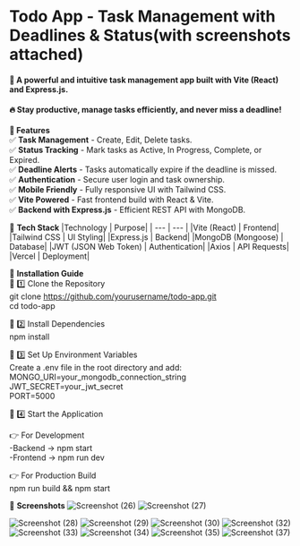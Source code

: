  <h1>Todo App - Task Management with Deadlines & Status(with screenshots attached)</h1>      
<h4> 🚀 A powerful and intuitive task management app built with Vite (React) and Express.js.  </h4>
 <h4> 🔥 Stay productive, manage tasks efficiently, and never miss a deadline!</h4>


**🌟 Features**  
✅ **Task Management** - Create, Edit, Delete tasks.  
✅ **Status Tracking** - Mark tasks as Active, In Progress, Complete, or Expired.  
✅ **Deadline Alerts** - Tasks automatically expire if the deadline is missed.  
✅ **Authentication** - Secure user login and task ownership.  
✅ **Mobile Friendly** - Fully responsive UI with Tailwind CSS.  
✅ **Vite Powered** - Fast frontend build with React & Vite.  
✅ **Backend with Express.js** - Efficient REST API with MongoDB.  

🚀 **Tech Stack**
|Technology |	Purpose|
| --- | --- |
|Vite (React) |	Frontend|
|Tailwind CSS |	UI Styling|
|Express.js |	Backend|
|MongoDB (Mongoose) |	Database|
|JWT (JSON Web Token) |	Authentication|
|Axios |	API Requests|
|Vercel |	Deployment|


🎯 **Installation Guide**  
🔹 1️⃣ Clone the Repository  
            git clone https://github.com/yourusername/todo-app.git  
            cd todo-app

🔹 2️⃣ Install Dependencies  
            npm install  

🔹 3️⃣ Set Up Environment Variables  
              Create a .env file in the root directory and add:  
                   MONGO_URI=your_mongodb_connection_string  
                   JWT_SECRET=your_jwt_secret  
                   PORT=5000  

🔹 4️⃣ Start the Application  



👉 For Development  
    -Backend  ->    npm start  
    -Frontend ->    npm run dev  
     
👉 For Production Build  
        npm run build && npm start  




  📸 **Screenshots**
  ![Screenshot (26)](https://github.com/user-attachments/assets/2206bfa3-9598-4595-9591-7ff9845c2da4)
![Screenshot (27)](https://github.com/user-attachments/assets/1f588033-5f3b-4993-8473-a1b9a7961576)

![Screenshot (28)](https://github.com/user-attachments/assets/cf12cb0a-8494-45de-9ade-d5f8e674531c)
![Screenshot (29)](https://github.com/user-attachments/assets/eadbfd9f-dcf5-4571-a75c-f350eec0bdff)
![Screenshot (30)](https://github.com/user-attachments/assets/18a86298-a47b-4110-99bd-fcd982046452)
![Screenshot (32)](https://github.com/user-attachments/assets/7a22be3b-2e30-4680-9f65-0ec1f1c3d331)
![Screenshot (33)](https://github.com/user-attachments/assets/e2b645fe-3a7d-4761-8aa2-5e909368e563)
![Screenshot (34)](https://github.com/user-attachments/assets/749e99ba-eaea-4129-b964-13ab7ae759a4)
![Screenshot (35)](https://github.com/user-attachments/assets/b9874151-f11a-4ab0-8980-003452f0ab2a)
![Screenshot (37)](https://github.com/user-attachments/assets/ef180b65-837d-438a-a03a-131806a3a301)






